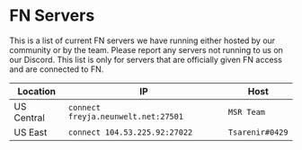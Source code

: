# FN Servers
This is a list of current FN servers we have running either hosted by our community or by the team. Please report any servers not running to us on our Discord. This list is only for servers that are officially given FN access and are connected to FN.

| Location | IP | Host |
| ------- | ------- | ------------ |
| US Central | ``connect freyja.neunwelt.net:27501`` | ``MSR Team`` |
| US East | ``connect 104.53.225.92:27022`` | ``Tsarenir#0429`` |